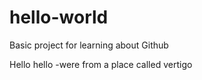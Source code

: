 # hello-world
Basic project for learning about Github

Hello hello -were from a place called vertigo
